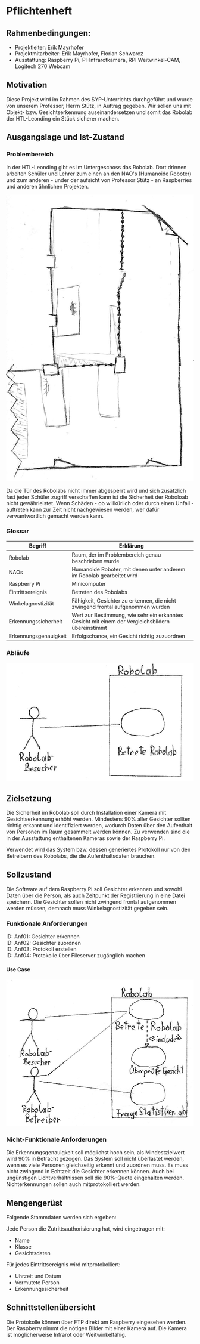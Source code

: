 # Pflichtenheft

## Rahmenbedingungen:
* Projektleiter: Erik Mayrhofer
* Projektmitarbeiter: Erik Mayrhofer, Florian Schwarcz
* Ausstattung: Raspberry Pi, PI-Infrarotkamera, RPI Weitwinkel-CAM, Logitech 270 Webcam

## Motivation

Diese Projekt wird im Rahmen des SYP-Unterrichts durchgeführt und wurde von unserem Professor, Herrn Stütz, in Auftrag gegeben. Wir sollen uns mit Objekt- bzw. Gesichtserkennung auseinandersetzen und somit das Robolab der HTL-Leonding ein Stück sicherer machen.

## Ausgangslage und Ist-Zustand

### Problembereich

In der HTL-Leonding gibt es im Untergeschoss das Robolab. Dort drinnen arbeiten Schüler und Lehrer zum einen an den NAO's (Humanoide Roboter) und zum anderen - under der aufsicht von Professor Stütz - an Raspberries und anderen ähnlichen Projekten.

![Plan des Robolabs](./images/Robolab-Plan.jpg "Relevanter Bereich des Robolabs (nicht maßstabsgetreu)")

Da die Tür des Robolabs nicht immer abgesperrt wird und sich zusätzlich fast jeder Schüler zugriff verschaffen kann ist die Sicherheit der Roboloab nicht gewährleistet. Wenn Schäden - ob willkürlich oder durch einen Unfall - auftreten kann zur Zeit nicht nachgewiesen werden, wer dafür verwantwortlich gemacht werden kann.

### Glossar

| Begriff | Erklärung
| - | -
| Robolab | Raum, der im Problembereich genau beschrieben wurde
| NAOs | Humanoide Roboter, mit denen unter anderem im Robolab gearbeitet wird
| Raspberry Pi | Minicomputer
| Eintrittsereignis | Betreten des Robolabs
| Winkelagnostizität | Fähigkeit, Gesichter zu erkennen, die nicht zwingend frontal aufgenommen wurden
| Erkennungssicherheit | Wert zur Bestimmung, wie sehr ein erkanntes Gesicht mit einem der Vergleichsbildern übereinstimmt
| Erkennungsgenauigkeit | Erfolgschance, ein Gesicht richtig zuzuordnen

### Abläufe

![Use-Case-Diagramm des Robolabs](./images/Use-Case-Diagram-Before.jpg "Use-Case-Diagramm des Robolabs ohne Sicherheitssystem")

## Zielsetzung

Die Sicherheit im Robolab soll durch Installation einer Kamera mit Gesichtserkennung erhöht werden. Mindestens 90% aller Gesichter sollten richtig erkannt und identifiziert werden, wodurch Daten über den Aufenthalt von Personen im Raum gesammelt werden können. Zu verwenden sind die in der Ausstattung enthaltenen Kameras sowie der Raspberry Pi.

Verwendet wird das System bzw. dessen generiertes Protokoll nur von den Betreibern des Robolabs, die die Aufenthaltsdaten brauchen.

## Sollzustand

Die Software auf dem Raspberry Pi soll Gesichter erkennen und sowohl Daten über die Person, als auch Zeitpunkt der Registrierung in eine Datei speichern. Die Gesichter sollen nicht zwingend frontal aufgenommen werden müssen, demnach muss Winkelagnostizität gegeben sein.

### Funktionale Anforderungen

ID: Anf01: Gesichter erkennen\
ID: Anf02: Gesichter zuordnen\
ID: Anf03: Protokoll erstellen\
ID: Anf04: Protokolle über Fileserver zugänglich machen

#### Use Case

![Use-Case-Diagramm des Robolabs](./images/Use-Case-Diagram-After.jpg "Use-Case-Diagramm des Robolabs mit Sicherheitssystem")

### Nicht-Funktionale Anforderungen
Die Erkennungsgenauigkeit soll möglichst hoch sein, als Mindestzielwert wird 90% in Betracht gezogen.
Das System soll nicht überlastet werden, wenn es viele Personen gleichzeitig erkennt und zuordnen muss. Es muss nicht zwingend in Echtzeit die Gesichter erkennen können.
Auch bei ungünstigen Lichtverhältnissen soll die 90%-Quote eingehalten werden.
Nichterkennungen sollen auch mitprotokolliert werden.

## Mengengerüst
Folgende Stammdaten werden sich ergeben:

Jede Person die Zutrittsauthorisierung hat, wird eingetragen mit:
* Name
* Klasse
* Gesichtsdaten

Für jedes Eintrittsereignis wird mitprotokolliert:
* Uhrzeit und Datum
* Vermutete Person
* Erkennungssicherheit

## Schnittstellenübersicht
Die Protokolle können über FTP direkt am Raspberry eingesehen werden. Der Raspberry nimmt die nötigen Bilder mit einer Kamera auf. Die Kamera ist möglicherweise Infrarot oder Weitwinkelfähig.